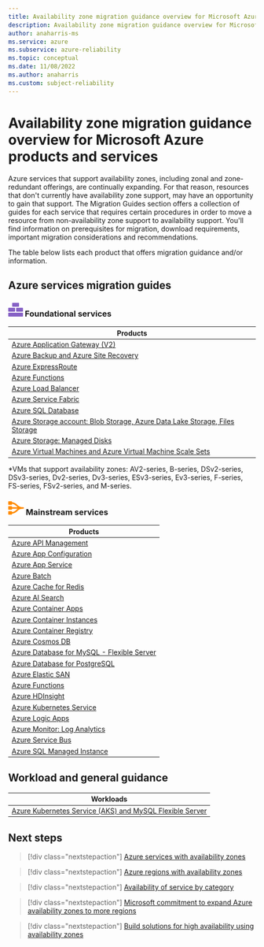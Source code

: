 ```yaml
---
title: Availability zone migration guidance overview for Microsoft Azure products and services
description: Availability zone migration guidance overview for Microsoft Azure products and services
author: anaharris-ms
ms.service: azure
ms.subservice: azure-reliability
ms.topic: conceptual
ms.date: 11/08/2022
ms.author: anaharris
ms.custom: subject-reliability
---
```


# Availability zone migration guidance overview for Microsoft Azure products and services

Azure services that support availability zones, including zonal and zone-redundant offerings, are continually expanding.  For that reason, resources that don't currently have availability zone support, may have an opportunity to gain that support. The Migration Guides section offers a collection of guides for each service that requires certain procedures in order to move a resource from non-availability zone support to availability support. You'll find information on prerequisites for migration, download requirements, important migration considerations and recommendations.

The table below lists each product that offers migration guidance and/or information. 

## Azure services migration guides

### ![An icon that signifies this service is foundational.](media/icon-foundational.svg) Foundational services 

| **Products**  | 
| --- | 
| [Azure Application Gateway (V2)](migrate-app-gateway-v2.md) |
| [Azure Backup and Azure Site Recovery](migrate-recovery-services-vault.md)  | 
| [Azure ExpressRoute](/azure/expressroute/expressroute-howto-gateway-migration-portal) |
| [Azure Functions](migrate-functions.md)|
| [Azure Load Balancer](migrate-load-balancer.md)|
| [Azure Service Fabric](migrate-service-fabric.md)  | 
| [Azure SQL Database](migrate-sql-database.md) |
| [Azure Storage account: Blob Storage, Azure Data Lake Storage, Files Storage](migrate-storage.md) |
| [Azure Storage: Managed Disks](migrate-vm.md)|
| [Azure Virtual Machines and Azure Virtual Machine Scale Sets](migrate-vm.md)|  


\*VMs that support availability zones: AV2-series, B-series, DSv2-series, DSv3-series, Dv2-series, Dv3-series, ESv3-series, Ev3-series, F-series, FS-series, FSv2-series, and M-series.

### ![An icon that signifies this service is mainstream.](media/icon-mainstream.svg) Mainstream services

| **Products**   | 
| --- | 
| [Azure API Management](migrate-api-mgt.md)|
| [Azure App Configuration](migrate-app-configuration.md)|
| [Azure App Service](reliability-app-service.md#availability-zone-support)|
| [Azure Batch](reliability-batch.md#availability-zone-migration)|
| [Azure Cache for Redis](migrate-cache-redis.md)|
| [Azure AI Search](migrate-search-service.md)|
| [Azure Container Apps](reliability-azure-container-apps.md#availability-zone-migration)|
| [Azure Container Instances](migrate-container-instances.md)|
| [Azure Container Registry](/azure/container-registry/zone-redundancy?toc=/azure/reliability) |
| [Azure Cosmos DB](/azure/cosmos-db/high-availability?toc=/azure/reliability) |
| [Azure Database for MySQL - Flexible Server](migrate-database-mysql-flex.md)|
| [Azure Database for PostgreSQL](/azure/postgresql/flexible-server/how-to-manage-high-availability-portal#enable-high-availability-during-server-creation)|
| [Azure Elastic SAN](reliability-elastic-san.md#availability-zone-migration)|
| [Azure Functions](reliability-functions.md#availability-zone-migration)|
| [Azure HDInsight](reliability-hdinsight.md#availability-zone-migration)|
| [Azure Kubernetes Service](/azure/aks/availability-zones?toc=/azure/reliability)|
| [Azure Logic Apps](/azure/logic-apps/set-up-zone-redundancy-availability-zones?tabs=standard&toc=/azure/reliability)|
| [Azure Monitor: Log Analytics](migrate-monitor-log-analytics.md)|
| [Azure Service Bus](/azure/service-bus-messaging/service-bus-outages-disasters#availability-zones)|
| [Azure SQL Managed Instance](migrate-sql-managed-instance.md)|



## Workload and general guidance
| **Workloads**   | 
| --- | 
| [Azure Kubernetes Service (AKS) and MySQL Flexible Server](migrate-workload-aks-mysql.md)|

## Next steps

> [!div class="nextstepaction"]
> [Azure services with availability zones](availability-zones-service-support.md)

> [!div class="nextstepaction"]
> [Azure regions with availability zones](availability-zones-region-support.md)

> [!div class="nextstepaction"]
> [Availability of service by category](availability-service-by-category.md)

> [!div class="nextstepaction"]
> [Microsoft commitment to expand Azure availability zones to more regions](https://azure.microsoft.com/blog/our-commitment-to-expand-azure-availability-zones-to-more-regions/)

> [!div class="nextstepaction"]
> [Build solutions for high availability using availability zones](/azure/architecture/high-availability/building-solutions-for-high-availability)

